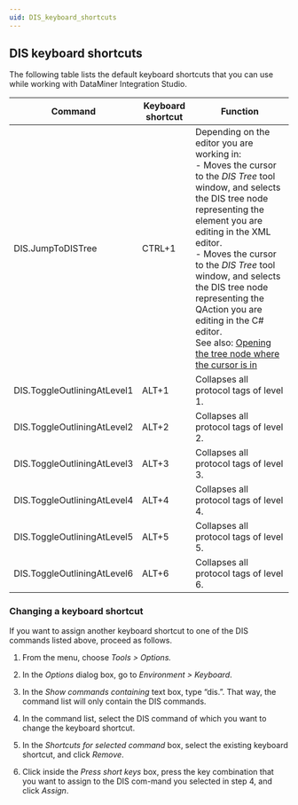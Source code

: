 ```yaml
---
uid: DIS_keyboard_shortcuts
---
```


## DIS keyboard shortcuts

The following table lists the default keyboard shortcuts that you can use while working with DataMiner Integration Studio.

| Command                     | Keyboard shortcut | Function                                                                                                                                                                                                                                                                                                                                                                                                                                                                                                                                                                                                                                                        |
|-----------------------------|-------------------|-----------------------------------------------------------------------------------------------------------------------------------------------------------------------------------------------------------------------------------------------------------------------------------------------------------------------------------------------------------------------------------------------------------------------------------------------------------------------------------------------------------------------------------------------------------------------------------------------------------------------------------------------------------------|
| DIS.JumpToDISTree           | CTRL+1            | Depending on the editor you are working in:<br> -  Moves the cursor to the *DIS Tree* tool window, and selects the DIS tree node representing the element you are editing in the XML editor.<br> -  Moves the cursor to the *DIS Tree* tool window, and selects the DIS tree node representing the QAction you are editing in the C# editor.<br> See also: [Opening the tree node where the cursor is in](xref:DIS_menu#opening-the-tree-node-where-the-cursor-is-in) |
| DIS.ToggleOutliningAtLevel1 | ALT+1             | Collapses all protocol tags of level 1.                                                                                                                                                                                                                                                                                                                                                                                                                                                                                                                                                                                                                         |
| DIS.ToggleOutliningAtLevel2 | ALT+2             | Collapses all protocol tags of level 2.                                                                                                                                                                                                                                                                                                                                                                                                                                                                                                                                                                                                                         |
| DIS.ToggleOutliningAtLevel3 | ALT+3             | Collapses all protocol tags of level 3.                                                                                                                                                                                                                                                                                                                                                                                                                                                                                                                                                                                                                         |
| DIS.ToggleOutliningAtLevel4 | ALT+4             | Collapses all protocol tags of level 4.                                                                                                                                                                                                                                                                                                                                                                                                                                                                                                                                                                                                                         |
| DIS.ToggleOutliningAtLevel5 | ALT+5             | Collapses all protocol tags of level 5.                                                                                                                                                                                                                                                                                                                                                                                                                                                                                                                                                                                                                         |
| DIS.ToggleOutliningAtLevel6 | ALT+6             | Collapses all protocol tags of level 6.                                                                                                                                                                                                                                                                                                                                                                                                                                                                                                                                                                                                                         |

### Changing a keyboard shortcut

If you want to assign another keyboard shortcut to one of the DIS commands listed above, proceed as follows.

1. From the menu, choose *Tools \> Options.*

2. In the *Options* dialog box, go to *Environment \> Keyboard*.

3. In the *Show commands containing* text box, type “dis.”. That way, the command list will only contain the DIS commands.

4. In the command list, select the DIS command of which you want to change the keyboard shortcut.

5. In the *Shortcuts for selected command* box, select the existing keyboard shortcut, and click *Remove*.

6. Click inside the *Press short keys* box, press the key combination that you want to assign to the DIS com-mand you selected in step 4, and click *Assign*.

